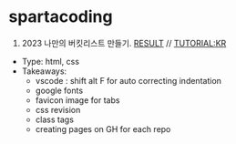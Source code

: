 # spartacoding

1. 2023 나만의 버킷리스트 만들기. [RESULT](https://swlee9087.github.io/spartacoding/) // [TUTORIAL:KR](https://teamsparta.notion.site/2023-eee0e4c33563484bbce59df71dae2835#427e93bcefe84996bdd24c3d409d92e9)
- Type: html, css
- Takeaways: 
  + vscode : shift alt F for auto correcting indentation
  + google fonts
  + favicon image for tabs
  + css revision
  + class tags
  + creating pages on GH for each repo
